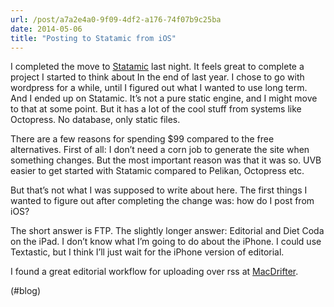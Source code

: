 ```yaml
---
url: /post/a7a2e4a0-9f09-4df2-a176-74f07b9c25ba
date: 2014-05-06
title: "Posting to Statamic from iOS"
---
```


I completed the move to [Statamic][1] last night. It feels great to complete a project I started to think about In the end of last year. I chose to go with wordpress for a while, until I figured out what I wanted to use long term. And I ended up on Statamic. It&#8217;s not a pure static engine, and I might move to that at some point. But it has a lot of the cool stuff from systems like Octopress. No database, only static files.



There are a few reasons for spending $99 compared to the free alternatives. First of all: I don&#8217;t need a corn job to generate the site when something changes. But the most important reason was that it was so. UVB easier to get started with Statamic compared to Pelikan, Octopress etc.



But that&#8217;s not what I was supposed to write about here. The first things I wanted to figure out after completing the change was: how do I post from iOS?



The short answer is FTP. The slightly longer answer: Editorial and Diet Coda on the iPad. I don&#8217;t know what I&#8217;m going to do about the iPhone. I could use Textastic, but I think I&#8217;ll just wait for the iPhone version of editorial.



I found a great editorial workflow for uploading over rss at [MacDrifter][2].



(#blog)



 [1]: http://www.statamic.com/

 [2]: http://www.macdrifter.com/2013/08/ftp-upload-with-editorial.html